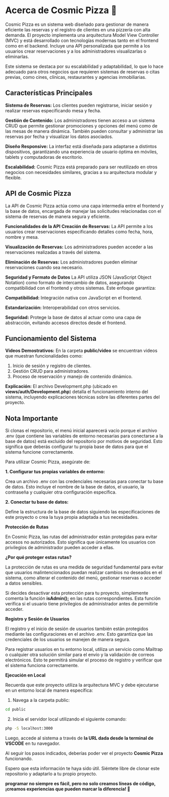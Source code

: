 # **Acerca de Cosmic Pizza** 🍕


Cosmic Pizza es un sistema web diseñado para gestionar de manera eficiente las reservas y el registro de clientes en una pizzería con alta demanda. El proyecto implementa una arquitectura Model View Controller (MVC) y está desarrollado con tecnologías modernas tanto en el frontend como en el backend. Incluye una API personalizada que permite a los usuarios crear reservaciones y a los administradores visualizarlas o eliminarlas.

Este sistema se destaca por su escalabilidad y adaptabilidad, lo que lo hace adecuado para otros negocios que requieren sistemas de reservas o citas previas, como cines, clínicas, restaurantes y agencias inmobiliarias.

## Características Principales

**Sistema de Reservas:**
Los clientes pueden registrarse, iniciar sesión y realizar reservas especificando mesa y fecha.

**Gestión de Contenido:**
Los administradores tienen acceso a un sistema CRUD que permite gestionar promociones y opciones del menú como de las mesas de manera dinámica. También pueden consultar y administrar las reservas por fecha y visualizar los datos asociados.

**Diseño Responsive:**
La interfaz está diseñada para adaptarse a distintos dispositivos, garantizando una experiencia de usuario óptima en móviles, tablets y computadoras de escritorio.

**Escalabilidad:**
Cosmic Pizza está preparado para ser reutilizado en otros negocios con necesidades similares, gracias a su arquitectura modular y flexible.

## API de Cosmic Pizza
La API de Cosmic Pizza actúa como una capa intermedia entre el frontend y la base de datos, encargada de manejar las solicitudes relacionadas con el sistema de reservas de manera segura y eficiente.

**Funcionalidades de la API**
**Creación de Reservas:**
La API permite a los usuarios crear reservaciones especificando detalles como fecha, hora, nombre y mesa.

**Visualización de Reservas:**
Los administradores pueden acceder a las reservaciones realizadas a través del sistema.

**Eliminación de Reservas:**
Los administradores pueden eliminar reservaciones cuando sea necesario.

**Seguridad y Formato de Datos**
La API utiliza JSON (JavaScript Object Notation) como formato de intercambio de datos, asegurando compatibilidad con el frontend y otros sistemas. Este enfoque garantiza:

**Compatibilidad:** 
Integración nativa con JavaScript en el frontend.

**Estandarización:** 
Interoperabilidad con otros servicios.

**Seguridad:** Protege la base de datos al actuar como una capa de abstracción, evitando accesos directos desde el frontend.

## Funcionamiento del Sistema

**Videos Demostrativos:**
En la carpeta **public/video** se encuentran videos que muestran funcionalidades como:

1. Inicio de sesión y registro de clientes.
2. Gestión CRUD para administradores.
3. Proceso de reservación y manejo de contenido dinámico.

**Explicación:**
El archivo Development.php (ubicado en **views/auth/Development.php**) detalla el funcionamiento interno del sistema, incluyendo explicaciones técnicas sobre las diferentes partes del proyecto.

## Nota Importante
Si clonas el repositorio, el menú inicial aparecerá vacío porque el archivo .env (que contiene las variables de entorno necesarias para conectarse a la base de datos) está excluido del repositorio por motivos de seguridad. Esto significa que deberás configurar tu propia base de datos para que el sistema funcione correctamente.

Para utilizar Cosmic Pizza, asegúrate de:

**1. Configurar tus propias variables de entorno:**

Crea un archivo .env con las credenciales necesarias para conectar tu base de datos.
Esto incluye el nombre de la base de datos, el usuario, la contraseña y cualquier otra configuración específica.

**2. Conectar tu base de datos:**

Define la estructura de la base de datos siguiendo las especificaciones de este proyecto o crea la tuya propia adaptada a tus necesidades.

**Protección de Rutas**

En Cosmic Pizza, las rutas del administrador están protegidas para evitar accesos no autorizados. Esto significa que únicamente los usuarios con privilegios de administrador pueden acceder a ellas.

**¿Por qué proteger estas rutas?**

La protección de rutas es una medida de seguridad fundamental para evitar que usuarios malintencionados puedan realizar cambios no deseados en el sistema, como alterar el contenido del menú, gestionar reservas o acceder a datos sensibles.

Si decides desactivar esta protección para tu proyecto, simplemente comenta la función **isAdmin();** en las rutas correspondientes. Esta función verifica si el usuario tiene privilegios de administrador antes de permitirle acceder.

**Registro y Sesión de Usuarios**

El registro y el inicio de sesión de usuarios también están protegidos mediante las configuraciones en el archivo .env. Esto garantiza que las credenciales de los usuarios se manejen de manera segura.

Para registrar usuarios en tu entorno local, utiliza un servicio como Mailtrap o cualquier otra solución similar para el envío y la validación de correos electrónicos. Esto te permitirá simular el proceso de registro y verificar que el sistema funciona correctamente.

**Ejecución en Local**

Recuerda que este proyecto utiliza la arquitectura MVC y debe ejecutarse en un entorno local de manera específica:

1. Navega a la carpeta public:
```bash
cd public
```
2. Inicia el servidor local utilizando el siguiente comando:
```bash
php -S localhost:3000
```
Luego, accede al sistema a través de **la URL dada desde la terminal de VSCODE** en tu navegador.

Al seguir los pasos indicados, deberías poder ver el proyecto **Cosmic Pizza** funcionando.

Espero que esta información te haya sido útil. Siéntete libre de clonar este repositorio y adaptarlo a tu propio proyecto.

**programar no siempre es fácil, pero no solo creamos líneas de código, ¡creamos experiencias que pueden marcar la diferencia! 🚀**


